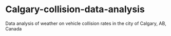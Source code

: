 # Calgary-collision-data-analysis
Data analysis of weather on vehicle collision rates in the city of Calgary, AB, Canada
